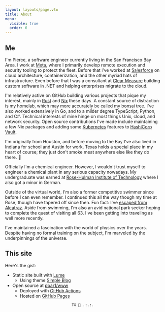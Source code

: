 ```yaml
---
layout: layouts/page.vto
title: About
menu:
  visible: true
  order: 0
---
```


## Me

I'm Pierce, a software engineer currently living in the San Francisco Bay Area. I work at [Meta][1], where I primarily develop remote execution and security tooling to protect the fleet. Before that I've worked at [Salesforce][2] on cloud architecture, containerization, and the other myriad hats of infrastructure. Even before that I was a consultant at [Clear Measure][3] building custom software in .NET and helping enterprises migrate to the cloud.

I'm relatively active on GitHub building various projects that pique my interest, mainly in [Rust][6] and [Nix][7] these days. A constant source of distraction is my homelab, which may more accurately be called my bonsai tree. I've also worked extensively in Go, and to a milder degree TypeScript, Python, and C#. Technical interests of mine hinge on most things Unix, cloud, and network security. Open source contributions I've made include maintaining a few Nix packages and adding some [Kubernetes][9] features to [HashiCorp Vault][8].

I'm originally from Houston, and before moving to the Bay I've also lived in Indiana for school and Austin for work. Texas holds a special place in my heart of course; they just don't smoke meat anywhere else like they do there. 🤠

Officially I'm a chemical engineer. However, I wouldn't trust myself to engineer a chemical plant in any serious capacity nowadays. My undergraduate was earned at [Rose-Hulman Institute of Technology][4] where I also got a minor in German.

Outside of the virtual world, I'm also a former competitive swimmer since before I can even remember. I continued this all the way though my time at Rose, though have tapered off since then. Fun fact: I've [escaped from Alcatraz][5]. Aside from swimming, I'm also an avid national park seeker hoping to complete the quest of visiting all 63. I've been getting into traveling as well more recently.

I've maintained a fascination with the world of physics over the years. Despite having no formal training on the subject, I'm marveled by the underpinnings of the universe.

## This site

Here's the gist:

- Static site built with [Lume][11]
  - Using theme [Simple Blog][12]
- Open source at [pbar1/www][10]
  - Deployed with [GitHub Actions][13]
  - Hosted on [GitHub Pages][14]

<div align="center"><code>TX 💛 .:.:.</code></div>

<!-- Links -->

[1]: https://www.meta.com/
[2]: https://www.salesforce.com/
[3]: https://clearmeasure.com/
[4]: https://www.rose-hulman.edu/
[5]: https://sharkfestswim.com/
[6]: https://www.rust-lang.org/
[7]: https://nixos.org/
[8]: https://www.vaultproject.io/
[9]: https://kubernetes.io/
[10]: https://github.com/pbar1/www/
[11]: https://lume.land/
[12]: https://lume.land/theme/simple-blog/
[13]: https://github.com/features/actions
[14]: https://pages.github.com/

